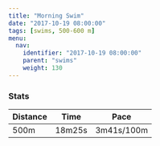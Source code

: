 ```yaml
---
title: "Morning Swim"
date: "2017-10-19 08:00:00"
tags: [swims, 500-600 m]
menu:
  nav:
    identifier: "2017-10-19 08:00:00"
    parent: "swims"
    weight: 130
---
```


### Stats

| Distance | Time | Pace |
|----------|------|------|
|500m|18m25s|3m41s/100m|
